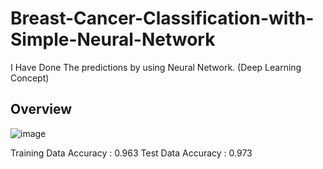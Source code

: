 # Breast-Cancer-Classification-with-Simple-Neural-Network
I Have Done The predictions by using Neural Network. (Deep Learning Concept)

## Overview 

![image](https://user-images.githubusercontent.com/98888047/172865871-ea98f9a1-d484-474e-8f42-3f66cb531be0.png)


Training Data Accuracy : 0.963
Test Data Accuracy : 0.973

